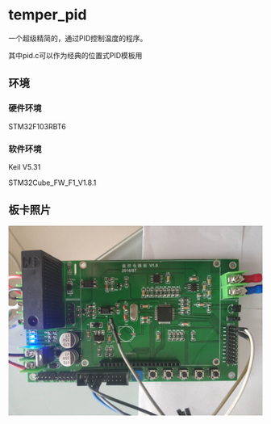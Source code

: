 # temper_pid

一个超级精简的，通过PID控制温度的程序。

其中pid.c可以作为经典的位置式PID模板用 

## 环境

### 硬件环境

STM32F103RBT6

### 软件环境

Keil V5.31

STM32Cube_FW_F1_V1.8.1

## 板卡照片

![](Image/bsp1.jpg)